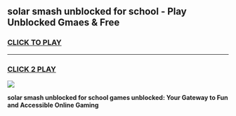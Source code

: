
## solar smash unblocked for school - Play Unblocked Gmaes & Free
<h3>
<a href="https://news.freeplayer.one?title=solar_smash_unblocked_for_school&ref=16F">CLICK TO PLAY</a></h3>
<hr>

<h3>
<a href="https://news.freeplayer.one?title=solar_smash_unblocked_for_school&ref=16F">CLICK 2 PLAY</a>
  
</h3>

<a href="https://news.freeplayer.one?title=solar_smash_unblocked_for_school&ref=16F/"><img src="https://clearcache.store/games.png"></a>


**solar smash unblocked for school games unblocked: Your Gateway to Fun and Accessible Online Gaming**
